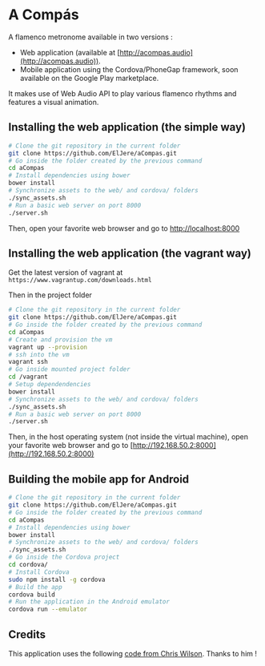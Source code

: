 # A Compás

A flamenco metronome available in two versions :

* Web application (available at [http://acompas.audio](http://acompas.audio)).
* Mobile application using the Cordova/PhoneGap framework, soon available on the Google Play marketplace.

It makes use of Web Audio API to play various flamenco rhythms and features a visual animation.

## Installing the web application (the simple way)

```bash
# Clone the git repository in the current folder
git clone https://github.com/ElJere/aCompas.git
# Go inside the folder created by the previous command
cd aCompas
# Install dependencies using bower
bower install
# Synchronize assets to the web/ and cordova/ folders
./sync_assets.sh
# Run a basic web server on port 8000
./server.sh
```

Then, open your favorite web browser and go to [http://localhost:8000](http://localhost:8000)

## Installing the web application (the vagrant way)

Get the latest version of vagrant at `https://www.vagrantup.com/downloads.html`

Then in the project folder 

```bash 
# Clone the git repository in the current folder
git clone https://github.com/ElJere/aCompas.git
# Go inside the folder created by the previous command
cd aCompas
# Create and provision the vm
vagrant up --provision
# ssh into the vm
vagrant ssh
# Go inside mounted project folder
cd /vagrant
# Setup dependendencies
bower install
# Synchronize assets to the web/ and cordova/ folders
./sync_assets.sh
# Run a basic web server on port 8000
./server.sh
```

Then, in the host operating system (not inside the virtual machine), open your favorite web browser and go to [http://192.168.50.2:8000](http://192.168.50.2:8000)

## Building the mobile app for Android

```bash
# Clone the git repository in the current folder
git clone https://github.com/ElJere/aCompas.git
# Go inside the folder created by the previous command
cd aCompas
# Install dependencies using bower
bower install
# Synchronize assets to the web/ and cordova/ folders
./sync_assets.sh
# Go inside the Cordova project
cd cordova/
# Install Cordova
sudo npm install -g cordova
# Build the app
cordova build
# Run the application in the Android emulator
cordova run --emulator
```

## Credits

This application uses the following [code from Chris Wilson](https://github.com/cwilso/metronome).
Thanks to him !
